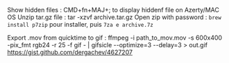 Show hidden files : CMD+fn+MAJ+; to display hiddenf file on Azerty/MAC OS
Unzip tar.gz file : tar -xzvf archive.tar.gz 
Open zip with password : `brew install p7zip` pour installer, puis `7za e archive.7z`

Export .mov from quicktime to gif : 
ffmpeg -i path_to_mov.mov -s 600x400 -pix_fmt rgb24 -r 25 -f gif - | gifsicle --optimize=3 --delay=3 > out.gif
https://gist.github.com/dergachev/4627207